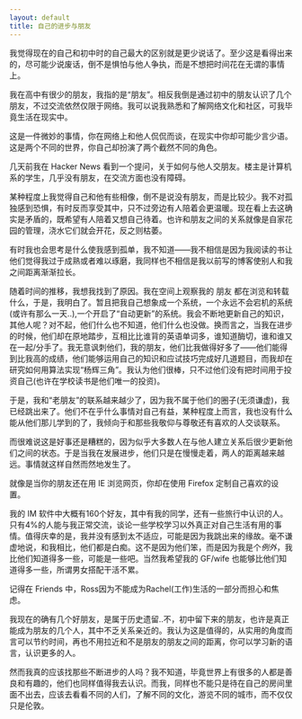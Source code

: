 ```yaml
---
layout: default
title: 自己的进步与朋友
---
```


我觉得现在的自己和初中时的自己最大的区别就是更少说话了。至少这是看得出来的，尽可能少说废话，倒不是惧怕与他人争执，而是不想把时间花在无谓的事情上。

我在高中有很少的朋友，我指的是“朋友”。相反我倒是通过初中的朋友认识了几个朋友，不过交流依然仅限于网络。我可以说我熟悉和了解网络文化和社区，可我毕竟生活在现实中。

这是一件微妙的事情，你在网络上和他人侃侃而谈，在现实中你却可能少言少语。这是两个不同的世界，你自己却扮演了两个截然不同的角色。

几天前我在 Hacker News 看到一个提问，关于如何与他人交朋友。楼主是计算机系的学生，几乎没有朋友，在交流方面也没有障碍。

某种程度上我觉得自己和他有些相像，倒不是说没有朋友，而是比较少。我不对孤独感到恐惧，有时反而享受其中，只不过旁边有人陪着会更温暖。现在看上去这确实是矛盾的，既希望有人陪着又想自己待着。也许和朋友之间的关系就像是自家花园的管理，浇水它们就会开花，反之则枯萎。

有时我也会思考是什么使我感到孤单，我不知道——我不相信是因为我阅读的书让他们觉得我过于成熟或者难以琢磨，我同样也不相信是我以前写的博客使别人和我之间距离渐渐拉长。

随着时间的推移，我想我找到了原因。我在空间上观察我的 朋友 都在浏览和转载什么，于是，我明白了。暂且把我自己想象成一个系统，一个永远不会宕机的系统(或许有那么一天..),一个开启了“自动更新”的系统。我会不断地更新自己的知识，其他人呢？对不起，他们什么也不知道，他们什么也没做。换而言之，当我在进步的时候，他们却在原地踏步，互相比比谁背的英语单词多，谁知道酶切，谁和谁又在一起/分手了。我无意讽刺他们，我的朋友，他们比我做得好多了——他们能得到比我高的成绩，他们能够运用自己的知识和应试技巧完成好几道题目，而我却在研究如何用算法实现“杨辉三角”。我认为他们很棒，只不过他们没有把时间用于投资自己(也许在学校读书是他们唯一的投资)。

于是，我和“老朋友”的联系越来越少了，因为我不属于他们的圈子(无须谦虚)，我已经跳出来了。他们不在乎什么事情对自己有益，某种程度上而言，我也没有什么能从他们那儿学到的了，我倾向于和那些我敬仰与尊敬还有喜欢的人交谈联系。

而很难说这是好事还是糟糕的，因为似乎大多数人在与他人建立关系后很少更新他们之间的状态。于是当我在发展进步，他们只是在慢慢走着，两人的距离越来越远。事情就这样自然而然地发生了。

就像是当你的朋友还在用 IE 浏览网页，你却在使用 Firefox 定制自己喜欢的设置。

我的 IM 软件中大概有160个好友，其中有我的同学，还有一些旅行中认识的人。只有4%的人能与我正常交流，谈论一些学校学习以外真正对自己生活有用的事情。值得庆幸的是，我并没有感到太不适应，可能是因为我跳出来的缘故。毫不谦虚地说，和我相比，他们都是白痴。这不是因为他们笨，而是因为我是个*例外*，我比他们知道得多一些，可能是一些吧。当然我希望我的 GF/wife 也能够比他们知道得多一些，所谓男女搭配干活不累。

记得在 Friends 中，Ross因为不能成为Rachel(工作)生活的一部分而担心和焦虑。

我现在的确有几个好朋友，是属于历史遗留..不，初中留下来的朋友，也许是真正能成为朋友的几个人，其中不乏关系亲近的。我认为这是值得的，从实用的角度而言可以节约时间，再也不用拉近和不是朋友的朋友之间的距离，你可以学习新的语言，认识更多的人。

然而我真的应该找那些不断进步的人吗？我不知道，毕竟世界上有很多的人都是善良和有趣的，他们也同样值得我去认识。而我，同样也不能只是待在自己的房间里面不出去，应该去看看不同的人们，了解不同的文化，游览不同的城市，而不仅仅只是伦敦。